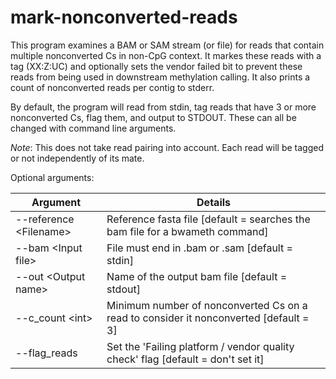 # mark-nonconverted-reads
This program examines a BAM or SAM stream (or file) for reads that contain multiple nonconverted Cs in non-CpG context. It markes these reads with a tag (XX:Z:UC) and optionally sets the vendor failed bit to prevent these reads from being used in downstream methylation calling. It also prints a count of nonconverted reads per contig to stderr.

By default, the program will read from stdin, tag reads that have 3 or more nonconverted Cs, flag them, and output to STDOUT. These can all be changed with command line arguments.

*Note*: This does not take read pairing into account. Each read will be tagged or not independently of its mate.

Optional arguments:

| Argument | Details |
| ------- | ------- |
|--reference \<Filename> | Reference fasta file [default = searches the bam file for a bwameth command]|
|--bam \<Input file> | File must end in .bam or .sam [default = stdin]|
|--out \<Output name> | Name of the output bam file [default = stdout]|
|--c_count \<int> |Minimum number of nonconverted Cs on a read to consider it nonconverted [default = 3]|
|--flag_reads |Set the 'Failing platform / vendor quality check' flag [default = don't set it]|
